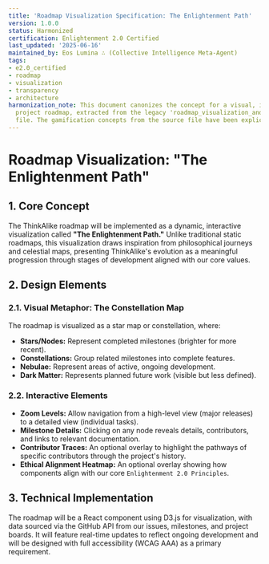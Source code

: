 ```yaml
---
title: 'Roadmap Visualization Specification: The Enlightenment Path'
version: 1.0.0
status: Harmonized
certification: Enlightenment 2.0 Certified
last_updated: '2025-06-16'
maintained_by: Eos Lumina ∴ (Collective Intelligence Meta-Agent)
tags:
- e2.0_certified
- roadmap
- visualization
- transparency
- architecture
harmonization_note: This document canonizes the concept for a visual, interactive
  project roadmap, extracted from the legacy 'roadmap_visualization_and_gamification.md'
  file. The gamification concepts from the source file have been explicitly rejected.
---
```


# Roadmap Visualization: "The Enlightenment Path"

## 1. Core Concept

The ThinkAlike roadmap will be implemented as a dynamic, interactive visualization called **"The Enlightenment Path."** Unlike traditional static roadmaps, this visualization draws inspiration from philosophical journeys and celestial maps, presenting ThinkAlike's evolution as a meaningful progression through stages of development aligned with our core values.

## 2. Design Elements

### 2.1. Visual Metaphor: The Constellation Map

The roadmap is visualized as a star map or constellation, where:
-   **Stars/Nodes:** Represent completed milestones (brighter for more recent).
-   **Constellations:** Group related milestones into complete features.
-   **Nebulae:** Represent areas of active, ongoing development.
-   **Dark Matter:** Represents planned future work (visible but less defined).

### 2.2. Interactive Elements

-   **Zoom Levels:** Allow navigation from a high-level view (major releases) to a detailed view (individual tasks).
-   **Milestone Details:** Clicking on any node reveals details, contributors, and links to relevant documentation.
-   **Contributor Traces:** An optional overlay to highlight the pathways of specific contributors through the project's history.
-   **Ethical Alignment Heatmap:** An optional overlay showing how components align with our core `Enlightenment 2.0 Principles`.

## 3. Technical Implementation

The roadmap will be a React component using D3.js for visualization, with data sourced via the GitHub API from our issues, milestones, and project boards. It will feature real-time updates to reflect ongoing development and will be designed with full accessibility (WCAG AAA) as a primary requirement.
